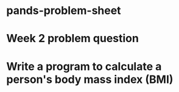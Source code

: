 # pands-problem-sheet

# Week 2 problem question

# Write a program to calculate a person's body mass index (BMI)